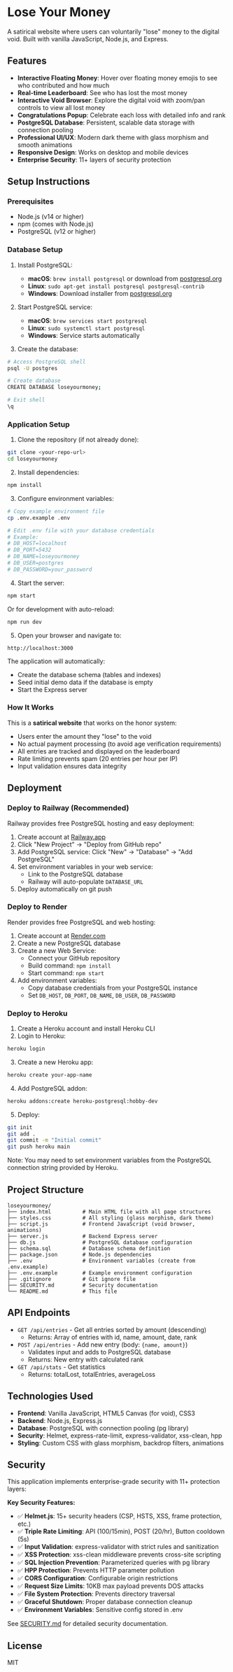 # Lose Your Money

A satirical website where users can voluntarily "lose" money to the digital void. Built with vanilla JavaScript, Node.js, and Express.

## Features

- **Interactive Floating Money**: Hover over floating money emojis to see who contributed and how much
- **Real-time Leaderboard**: See who has lost the most money
- **Interactive Void Browser**: Explore the digital void with zoom/pan controls to view all lost money
- **Congratulations Popup**: Celebrate each loss with detailed info and rank
- **PostgreSQL Database**: Persistent, scalable data storage with connection pooling
- **Professional UI/UX**: Modern dark theme with glass morphism and smooth animations
- **Responsive Design**: Works on desktop and mobile devices
- **Enterprise Security**: 11+ layers of security protection

## Setup Instructions

### Prerequisites
- Node.js (v14 or higher)
- npm (comes with Node.js)
- PostgreSQL (v12 or higher)

### Database Setup

1. Install PostgreSQL:
   - **macOS**: `brew install postgresql` or download from [postgresql.org](https://www.postgresql.org/)
   - **Linux**: `sudo apt-get install postgresql postgresql-contrib`
   - **Windows**: Download installer from [postgresql.org](https://www.postgresql.org/)

2. Start PostgreSQL service:
   - **macOS**: `brew services start postgresql`
   - **Linux**: `sudo systemctl start postgresql`
   - **Windows**: Service starts automatically

3. Create the database:
```bash
# Access PostgreSQL shell
psql -U postgres

# Create database
CREATE DATABASE loseyourmoney;

# Exit shell
\q
```

### Application Setup

1. Clone the repository (if not already done):
```bash
git clone <your-repo-url>
cd loseyourmoney
```

2. Install dependencies:
```bash
npm install
```

3. Configure environment variables:
```bash
# Copy example environment file
cp .env.example .env

# Edit .env file with your database credentials
# Example:
# DB_HOST=localhost
# DB_PORT=5432
# DB_NAME=loseyourmoney
# DB_USER=postgres
# DB_PASSWORD=your_password
```

4. Start the server:
```bash
npm start
```

Or for development with auto-reload:
```bash
npm run dev
```

5. Open your browser and navigate to:
```
http://localhost:3000
```

The application will automatically:
- Create the database schema (tables and indexes)
- Seed initial demo data if the database is empty
- Start the Express server

### How It Works

This is a **satirical website** that works on the honor system:
- Users enter the amount they "lose" to the void
- No actual payment processing (to avoid age verification requirements)
- All entries are tracked and displayed on the leaderboard
- Rate limiting prevents spam (20 entries per hour per IP)
- Input validation ensures data integrity

## Deployment

### Deploy to Railway (Recommended)

Railway provides free PostgreSQL hosting and easy deployment:

1. Create account at [Railway.app](https://railway.app)
2. Click "New Project" → "Deploy from GitHub repo"
3. Add PostgreSQL service: Click "New" → "Database" → "Add PostgreSQL"
4. Set environment variables in your web service:
   - Link to the PostgreSQL database
   - Railway will auto-populate `DATABASE_URL`
5. Deploy automatically on git push

### Deploy to Render

Render provides free PostgreSQL and web hosting:

1. Create account at [Render.com](https://render.com)
2. Create a new PostgreSQL database
3. Create a new Web Service:
   - Connect your GitHub repository
   - Build command: `npm install`
   - Start command: `npm start`
4. Add environment variables:
   - Copy database credentials from your PostgreSQL instance
   - Set `DB_HOST`, `DB_PORT`, `DB_NAME`, `DB_USER`, `DB_PASSWORD`

### Deploy to Heroku

1. Create a Heroku account and install Heroku CLI
2. Login to Heroku:
```bash
heroku login
```

3. Create a new Heroku app:
```bash
heroku create your-app-name
```

4. Add PostgreSQL addon:
```bash
heroku addons:create heroku-postgresql:hobby-dev
```

5. Deploy:
```bash
git init
git add .
git commit -m "Initial commit"
git push heroku main
```

Note: You may need to set environment variables from the PostgreSQL connection string provided by Heroku.

## Project Structure

```
loseyourmoney/
├── index.html          # Main HTML file with all page structures
├── styles.css          # All styling (glass morphism, dark theme)
├── script.js           # Frontend JavaScript (void browser, animations)
├── server.js           # Backend Express server
├── db.js               # PostgreSQL database configuration
├── schema.sql          # Database schema definition
├── package.json        # Node.js dependencies
├── .env                # Environment variables (create from .env.example)
├── .env.example        # Example environment configuration
├── .gitignore          # Git ignore file
├── SECURITY.md         # Security documentation
└── README.md           # This file
```

## API Endpoints

- `GET /api/entries` - Get all entries sorted by amount (descending)
  - Returns: Array of entries with id, name, amount, date, rank
- `POST /api/entries` - Add new entry (body: `{name, amount}`)
  - Validates input and adds to PostgreSQL database
  - Returns: New entry with calculated rank
- `GET /api/stats` - Get statistics
  - Returns: totalLost, totalEntries, averageLoss

## Technologies Used

- **Frontend**: Vanilla JavaScript, HTML5 Canvas (for void), CSS3
- **Backend**: Node.js, Express.js
- **Database**: PostgreSQL with connection pooling (pg library)
- **Security**: Helmet, express-rate-limit, express-validator, xss-clean, hpp
- **Styling**: Custom CSS with glass morphism, backdrop filters, animations

## Security

This application implements enterprise-grade security with 11+ protection layers:

**Key Security Features:**
- ✅ **Helmet.js**: 15+ security headers (CSP, HSTS, XSS, frame protection, etc.)
- ✅ **Triple Rate Limiting**: API (100/15min), POST (20/hr), Button cooldown (5s)
- ✅ **Input Validation**: express-validator with strict rules and sanitization
- ✅ **XSS Protection**: xss-clean middleware prevents cross-site scripting
- ✅ **SQL Injection Prevention**: Parameterized queries with pg library
- ✅ **HPP Protection**: Prevents HTTP parameter pollution
- ✅ **CORS Configuration**: Configurable origin restrictions
- ✅ **Request Size Limits**: 10KB max payload prevents DOS attacks
- ✅ **File System Protection**: Prevents directory traversal
- ✅ **Graceful Shutdown**: Proper database connection cleanup
- ✅ **Environment Variables**: Sensitive config stored in .env

See [SECURITY.md](SECURITY.md) for detailed security documentation.

## License

MIT
